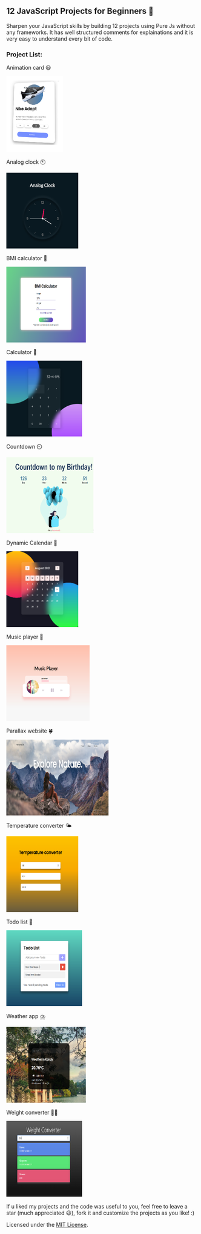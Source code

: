 ## 12 JavaScript Projects for Beginners 🚀

Sharpen your JavaScript skills by building 12 projects using Pure Js without any frameworks.
It has well structured comments for explainations and it is very easy to understand every bit of code.

### Project List:

<p> Animation card 😃</p>
<img src="./Assets/cardanimation.png" width="150px" height="200" alt="3d-card">
<br>

<p> Analog clock 🕙</p>
<img src="./Assets/analogclock.PNG" width="190px" height="200" alt="3d-card">
<br>

<p>BMI calculator 📲</p>
<img src="./Assets/bmicalc.PNG" width="210px" height="200" alt="3d-card">
<br>

<p> Calculator 📱</p>
<img src="./Assets/calc.PNG" width="200px" height="200" alt="3d-card">
<br>

<p> Countdown ⏲️</p>
<img src="./Assets/countdown.PNG" width="230px" height="200" alt="3d-card">
<br>

<p> Dynamic Calendar 📅</p>
<img src="./Assets/calendar.PNG" width="190px" height="200" alt="3d-card">
<br>

<p> Music player 🎵</p>
<img src="./Assets/musicplayer.PNG" width="220px" height="200" alt="3d-card">
<br>

<p> Parallax website 🍀</p>
<img src="./Assets/parallax.PNG" width="270px" height="200" alt="3d-card">
<br>

<p> Temperature converter 🌤️</p>
<img src="./Assets/temperature.PNG" width="190px" height="200" alt="3d-card">
<br>

<p>Todo list 📖</p>
<img src="./Assets/todo.png" width="200px" height="200" alt="3d-card">
<br>

<p> Weather app ⛈️</p>
<img src="./Assets/weather.PNG" width="210px" height="200" alt="3d-card">
<br>

<p>  Weight converter 🙇‍♂️</p>
<img src="./Assets/weight.PNG" width="200px" height="200" alt="3d-card">
<br>

If u liked my projects and the code was useful to you,
feel free to leave a star (much appreciated 😃), fork it and customize the projects as you like! :)

Licensed under the [MIT License](LICENSE).
